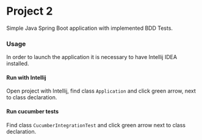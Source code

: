 # Project 2
Simple Java Spring Boot application with implemented BDD Tests.

### Usage
In order to launch the application it is necessary to have Intellij IDEA installed.

#### Run with Intellij
Open project with Intellij, find class `Application` and click green arrow, next to class declaration.

#### Run cucumber tests
Find class `CucumberIntegrationTest` and click green arrow next to class declaration.
